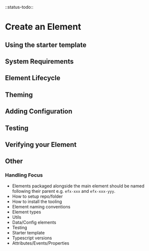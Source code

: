 <!--
title: Create an element
location: ./create
type: page
-->

::status-todo::

# Create an Element

## Using the starter template

## System Requirements

<!-- - LTS version of NodeJS installed\
![Node LTS version](https://img.shields.io/node/v/@refinitiv-ui/create-element?logo=nodejs&style=for-the-badge)
- Recent version of -->

## Element Lifecycle

## Theming

## Adding Configuration

## Testing

## Verifying your Element

## Other

### Handling Focus


- Elements packaged alongside the main element should be named following their parent
  e.g. `efx-xxx` and `efx-xxx-yyy`.
- How to setup repo/folder
- How to install the tooling
- Element naming conventions
- Element types
- Utils
- Data/Config elements
- Testing
- Starter template
- Typescript versions
- Attributes/Events/Properties
